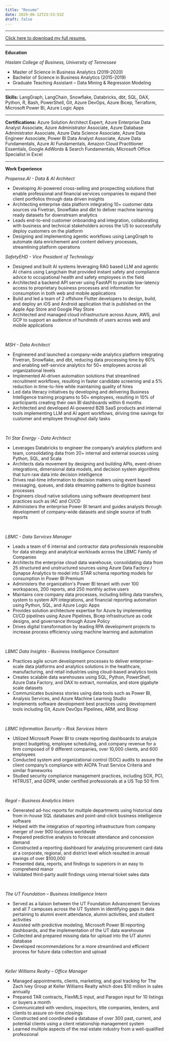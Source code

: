 ```yaml
---
title: "Resume"
date: 2020-06-12T23:53:53Z
draft: false
---
```


***
[Click here to download my full resume.](/img/resume.pdf)

***
**Education**

*Haslam College of Business, University of Tennessee*

* Master of Science in Business Analytics (2019-2020)
* Bachelor of Science in Business Analytics (2015-2019)
* Graduate Teaching Assistant – Data Mining & Regression Modeling

***
**Skills:**
LangGraph, LangChain, Snowflake, Databricks, dbt, SQL, DAX, Python, R, Bash, PowerShell, Git, Azure DevOps, Azure Bicep, Terraform, Microsoft Power BI, Azure Logic Apps

***
**Certifications:**
Azure Solution Architect Expert, Azure Enterprise Data Analyst Associate, Azure Administrator Associate, Azure Database Administrator Associate, Azure Data Science Associate, Azure Data Engineer Associate, Power BI Data Analyst Associate, Azure Data Fundamentals, Azure AI Fundamentals, Amazon Cloud Practitioner Essentials, Google AdWords & Search Fundamentals, Microsoft Office Specialist in Excel

***

**Work Experience**

*Propense.AI - Data & AI Architect*

* Developing AI-powered cross-selling and prospecting solutions that enable professional and financial services companies to expand their client portfolios through data driven insights
* Architecting enterprise data platform integrating 10+ customer data sources via Fivetran, Snowflake and dbt to deliver machine learning ready datasets for downstream analytics
* Leads end-to-end customer onboaridng and integration, collaborating with business and technical stakeholders across the US to successfully deploy customers on the platform
* Designing and implementing agentic workflows using LangGraph to automate data enrichement and content delivery processes, streamlining platform operations

*SafetyEHD - Vice President of Technology*

* Designed and built AI systems leveraging RAG based LLM and agentic AI chains using Langchain that provided instant safety and compliance advice to occupational health and safety employees in the field
* Architected a backend API server using FastAPI to provide low-latency access to proprietary business processes and information for consumption in both web and mobile applications
* Build and led a team of 2 offshore Flutter developers to design, build, and deploy an iOS and Android application that is published on the Apple App Store and Google Play Store
* Architected and managed cloud infrastructure across Azure, AWS, and GCP to support an audience of hundreds of users across web and mobile applications

&nbsp;

*MSH - Data Architect*

* Engineered and launched a company-wide analytics platform integrating Fivetran, Snowflake, and dbt, reducing data processing time by 60% and enabling self-service analytics for 50+ employees across all organizational levels
* Implemented AI-driven automation solutions that streamlined recruitment workflows, resulting in faster candidate screening and a 5% reduction in time-to-hire while maintaining quality of hires
* Led data literacy initiatives by developing and delivering Business Intelligence training programs to 50+ employees, resulting in 10% of participants creating their own BI dashboards within 6 months
* Architected and developed AI-powered B2B SaaS products and internal tools implementing LLM and AI agent workflows, driving time savings for customer and employee throughout daily tasks 

&nbsp;

*Tri Star Energy - Data Architect*

* Leverages Databricks to engineer the company’s analytics platform and team, consolidating data from 20+ internal and external sources using Python, SQL, and Scala
* Architects data movement by designing and building APIs, event-driven integrations, dimensional data models, and decision system algorithms that turn raw data into decision intelligence
* Drives real-time information to decision makers using event based messaging, queues, and data streaming patterns to digitize business processes
* Engineers cloud native solutions using software development best practices such as IAC and CI/CD
* Administers the enterprise Power BI tenant and guides analysts through development of company-wide datasets and single source of truth reports

&nbsp;

*LBMC - Data Services Manager*

* Leads a team of 6 internal and contractor data professionals responsible for data strategy and analytical workloads across the LBMC Family of Companies
* Architects the enterprise cloud data warehouse, consolidating data from 25 structured and unstructured sources using Azure Data Factory / Synapse Analytics to model into STAR schema reporting models for consumption in Power BI Premium
* Administers the organization's Power BI tenant with over 100 workspaces, 200 reports, and 250 monthly active users
* Maintains core company data processes, including billing data transfers, system to system API integrations, and financial reporting automation using Python, SQL, and Azure Logic Apps
* Provides solution architecture expertise for Azure by implementing CI/CD pipelines using Azure Pipelines, Bicep infrastructure as code designs, and governance through Azure Policy
* Drives digital transformation by leading RPA development projects to increase process efficiency using machine learning and automation

&nbsp;

*LBMC Data Insights - Business Intelligence Consultant*

* Practices agile scrum development processes to deliver enterprise-scale data platforms and analytics solutions in
the healthcare, manufacturing, and retail industries using cloud-based analytics tools
* Creates scalable data warehouses using SQL, Python, PowerShell, Azure Data Factory, and DAX to extract,
normalize, and store gigabyte scale datasets
* Communicates business stories using data tools such as Power BI, Analysis Services, and Azure Machine Learning
Studio
* Implements software development best practices using development tools including Git, Azure DevOps Pipelines,
ARM, and Bicep

&nbsp;

*LBMC Information Security – Risk Services Intern*

* Utilized Microsoft Power BI to create reporting dashboards to analyze project budgeting, employee scheduling, and company revenue for a firm composed of 9 different companies, over 10,000 clients, and 600 employees
* Conducted system and organizational control (SOC) audits to assure the client company’s compliance with AICPA Trust Service Criteria and similar frameworks
* Studied security compliance management practices, including SOX, PCI, HITRUST, and GDPR, under certified professionals at a US Top 50 firm

&nbsp;

*Regal – Business Analytics Intern*

* Generated ad-hoc reports for multiple departments using historical data from in-house SQL databases and point-and-click business intelligence software
* Helped with the integration of reporting infrastructure from company merger of over 900 locations worldwide
* Prepared predictive analysis to forecast attendance and concession demand
* Constructed a reporting dashboard for analyzing procurement card data at a corporate, regional, and district level which resulted in annual savings of over $100,000
* Presented data, reports, and findings to superiors in an easy to comprehend manor
* Validated third-party audit findings using internal ticket sales data

&nbsp;

*The UT Foundation – Business Intelligence Intern*

* Served as a liaison between the UT Foundation Advancement Services and all 7 campuses across the UT System in identifying gaps in data pertaining to alumni event attendance, alumni activities, and student activities
* Assisted with predictive modeling, Microsoft Power BI reporting dashboards, and the implementation of the UT data warehouse
* Collected and prepared missing data for upload into the UT alumni database
* Developed recommendations for a more streamlined and efficient process for future data collection and upload

&nbsp;

*Keller Williams Realty – Office Manager*

* Managed appointments, clients, marketing, and goal tracking for The Zach Ivey Group at Keller Williams Realty which does $10 million in sales annually
* Prepared TAR contracts, FlexMLS input, and Paragon input for 10 listings or buyers a month
* Communicated with vendors, inspectors, title companies, lenders, and clients to assure on-time closings
* Constructed and coordinated a database of over 300 past, current, and potential clients using a client relationship management system
* Learned multiple aspects of the real estate industry from a well-qualified professional
